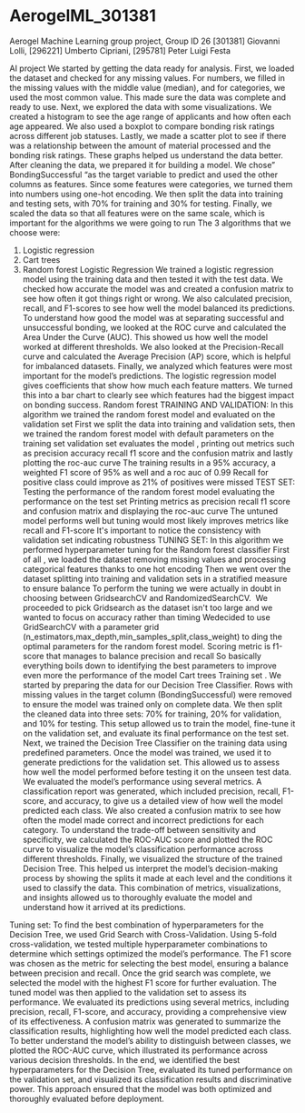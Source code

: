# AerogelML_301381
Aerogel Machine Learning group project, Group ID 26
[301381] Giovanni Lolli, [296221] Umberto Cipriani, [295781] Peter Luigi Festa

AI project
We started by getting the data ready for analysis. First, we loaded the dataset and checked for any missing values. For numbers, we filled in the missing values with the middle value (median), and for categories, we used the most common value. This made sure the data was complete and ready to use.
Next, we explored the data with some visualizations. We created a histogram to see the age range of applicants and how often each age appeared. We also used a boxplot to compare bonding risk ratings across different job statuses. Lastly, we made a scatter plot to see if there was a relationship between the amount of material processed and the bonding risk ratings. These graphs helped us understand the data better.
After cleaning the data, we prepared it for building a model. We chose” BondingSuccessful “as the target variable to predict and used the other columns as features. Since some features were categories, we turned them into numbers using one-hot encoding. We then split the data into training and testing sets, with 70% for training and 30% for testing. Finally, we scaled the data so that all features were on the same scale, which is important for the algorithms we were going to run
The 3 algorithms that we choose were:
1) Logistic regression
2) Cart trees
3) Random forest
Logistic Regression
We trained a logistic regression model using the training data and then tested it with the test data. We checked how accurate the model was and created a confusion matrix to see how often it got things right or wrong. We also calculated precision, recall, and F1-scores to see how well the model balanced its predictions.
To understand how good the model was at separating successful and unsuccessful bonding, we looked at the ROC curve and calculated the Area Under the Curve (AUC). This showed us how well the model worked at different thresholds. We also looked at the Precision-Recall curve and calculated the Average Precision (AP) score, which is helpful for imbalanced datasets.
Finally, we analyzed which features were most important for the model’s predictions. The logistic regression model gives coefficients that show how much each feature matters. We turned this into a bar chart to clearly see which features had the biggest impact on bonding success.
Random forest
TRAINING AND VALIDATION: In this algorithm we trained the random forest model and evaluated on the validation set First we split the data into training and validation sets, then we trained the random forest model with default parameters on the training set validation set evaluates the model , printing out metrics such as precision accuracy recall f1 score and the confusion matrix and lastly plotting the roc-auc curve The training results in a 95% accuracy, a weighted F1 score of 95% as well and a roc auc of 0.99 Recall for positive class could improve as 21% of positives were missed TEST SET: Testing the performance of the random forest model evaluating the performance on the test set Printing metrics as precision recall f1 score and confusion matrix and displaying the roc-auc curve The untuned model performs well but tuning would most likely improves metrics like recall and F1-score It's important to notice the consistency with validation set indicating robustness
TUNING SET: In this algorithm we performed hyperparameter tuning for the Random forest classifier First of all , we loaded the dataset removing missing values and processing categorical features thanks to one hot encoding Then we went over the dataset splitting into training and validation sets in a stratified measure to ensure balance To perform the tuning we were actually in doubt in choosing between GridsearchCV and RandomizedSearchCV. ​​​​​​​                     We proceeded to pick Gridsearch as the dataset isn't too large and we wanted to focus on accuracy rather than timing Wedecided to use GridSearchCV with a parameter grid (n_estimators,max_depth,min_samples_split,class_weight) to ding the optimal parameters for the random forest model. Scoring metric is f1-score that manages to balance precision and recall So basically everything boils down to identifying the best parameters to improve even more the performance of the model
Cart trees
Training set . We started by preparing the data for our Decision Tree Classifier. Rows with missing values in the target column (BondingSuccessful) were removed to ensure the model was trained only on complete data. We then split the cleaned data into three sets: 70% for training, 20% for validation, and 10% for testing. This setup allowed us to train the model, fine-tune it on the validation set, and evaluate its final performance on the test set.
Next, we trained the Decision Tree Classifier on the training data using predefined parameters. Once the model was trained, we used it to generate predictions for the validation set. This allowed us to assess how well the model performed before testing it on the unseen test data. We evaluated the model’s performance using several metrics. A classification report was generated, which included precision, recall, F1-score, and accuracy, to give us a detailed view of how well the model predicted each class. We also created a confusion matrix to see how often the model made correct and incorrect predictions for each category. To understand the trade-off between sensitivity and specificity, we calculated the ROC-AUC score and plotted the ROC curve to visualize the model’s classification performance across different thresholds.
Finally, we visualized the structure of the trained Decision Tree. This helped us interpret the model’s decision-making process by showing the splits it made at each level and the conditions it used to classify the data. This combination of metrics, visualizations, and insights allowed us to thoroughly evaluate the model and understand how it arrived at its predictions.
 
Tuning set: To find the best combination of hyperparameters for the Decision Tree, we used Grid Search with Cross-Validation. Using 5-fold cross-validation, we tested multiple hyperparameter combinations to determine which settings optimized the model’s performance. The F1 score was chosen as the metric for selecting the best model, ensuring a balance between precision and recall. Once the grid search was complete, we selected the model with the highest F1 score for further evaluation.
The tuned model was then applied to the validation set to assess its performance. We evaluated its predictions using several metrics, including precision, recall, F1-score, and accuracy, providing a comprehensive view of its effectiveness. A confusion matrix was generated to summarize the classification results, highlighting how well the model predicted each class. To better understand the model’s ability to distinguish between classes, we plotted the ROC-AUC curve, which illustrated its performance across various decision thresholds.
In the end, we identified the best hyperparameters for the Decision Tree, evaluated its tuned performance on the validation set, and visualized its classification results and discriminative power. This approach ensured that the model was both optimized and thoroughly evaluated before deployment.
 
